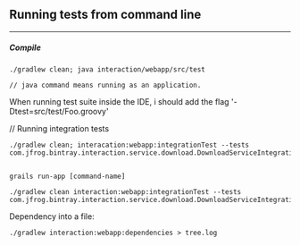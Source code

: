 

## Running tests from command line
----

##### Compile

    ./gradlew clean; java interaction/webapp/src/test
    
    // java command means running as an application.
When running test suite inside the IDE, i should add the flag 
    '-Dtest=src/test/Foo.groovy'


// Running integration tests

    ./gradlew clean; interacation:webapp:integrationTest --tests com.jfrog.bintray.interaction.service.download.DownloadServiceIntegrationSpec


    grails run-app [command-name]

    ./gradlew clean interaction:webapp:integrationTest --tests com.jfrog.bintray.interaction.service.download.DownloadServiceIntegrationSpec

Dependency into a file:
    
    ./gradlew interaction:webapp:dependencies > tree.log
